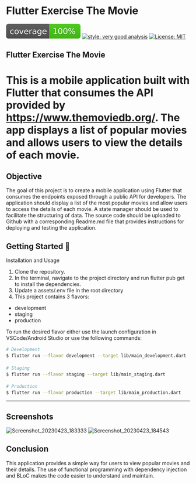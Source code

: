# Flutter Exercise The Movie

![coverage][coverage_badge]
[![style: very good analysis][very_good_analysis_badge]][very_good_analysis_link]
[![License: MIT][license_badge]][license_link]

Flutter Exercise The Movie
---

# This is a mobile application built with Flutter that consumes the API provided by https://www.themoviedb.org/. The app displays a list of popular movies and allows users to view the details of each movie.

## Objective
The goal of this project is to create a mobile application using Flutter that consumes the endpoints exposed through a public API for developers. The application should display a list of the most popular movies and allow users to access the details of each movie. A state manager should be used to facilitate the structuring of data. The source code should be uploaded to Github with a corresponding Readme.md file that provides instructions for deploying and testing the application.
 

## Getting Started 🚀

Installation and Usage

1. Clone the repository.
2. In the terminal, navigate to the project directory and run flutter pub get to install the 
   dependencies.
3. Update a assets/.env file in the root directory 
4. This project contains 3 flavors:

- development
- staging
- production

To run the desired flavor either use the launch configuration in VSCode/Android Studio or use the following commands:

```sh
# Development
$ flutter run --flavor development --target lib/main_development.dart

# Staging
$ flutter run --flavor staging --target lib/main_staging.dart

# Production
$ flutter run --flavor production --target lib/main_production.dart
```

---
## Screenshots
<img width="260" alt="Screenshot_20230423_183333" src="https://user-images.githubusercontent.com/81862291/233869828-05788112-dcdc-4279-9e75-526ed2003c9b.png"> 
<img width="260" alt="Screenshot_20230423_184543" src="https://user-images.githubusercontent.com/81862291/233870278-1263269e-0283-4794-9a3c-7ccecb8bb985.png">



## Conclusion
This application provides a simple way for users to view popular movies and their details. The use of functional programming with dependency injection and BLoC makes the code easier to understand and maintain.
 

[coverage_badge]: coverage_badge.svg
[flutter_localizations_link]: https://api.flutter.dev/flutter/flutter_localizations/flutter_localizations-library.html
[internationalization_link]: https://flutter.dev/docs/development/accessibility-and-localization/internationalization
[license_badge]: https://img.shields.io/badge/license-MIT-blue.svg
[license_link]: https://opensource.org/licenses/MIT
[very_good_analysis_badge]: https://img.shields.io/badge/style-very_good_analysis-B22C89.svg
[very_good_analysis_link]: https://pub.dev/packages/very_good_analysis
[very_good_cli_link]: https://github.com/VeryGoodOpenSource/very_good_cli
